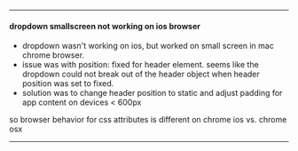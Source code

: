 ----

#### dropdown smallscreen not working on ios browser
- dropdown wasn't working on ios, but worked on small screen in mac chrome browser.
- issue was with position: fixed for header element.  seems like the dropdown could not break out of the header object when header position was set to fixed.
- solution was to change header position to static and adjust padding for app content on devices < 600px

so browser behavior for css attributes is different on chrome ios vs. chrome osx

----